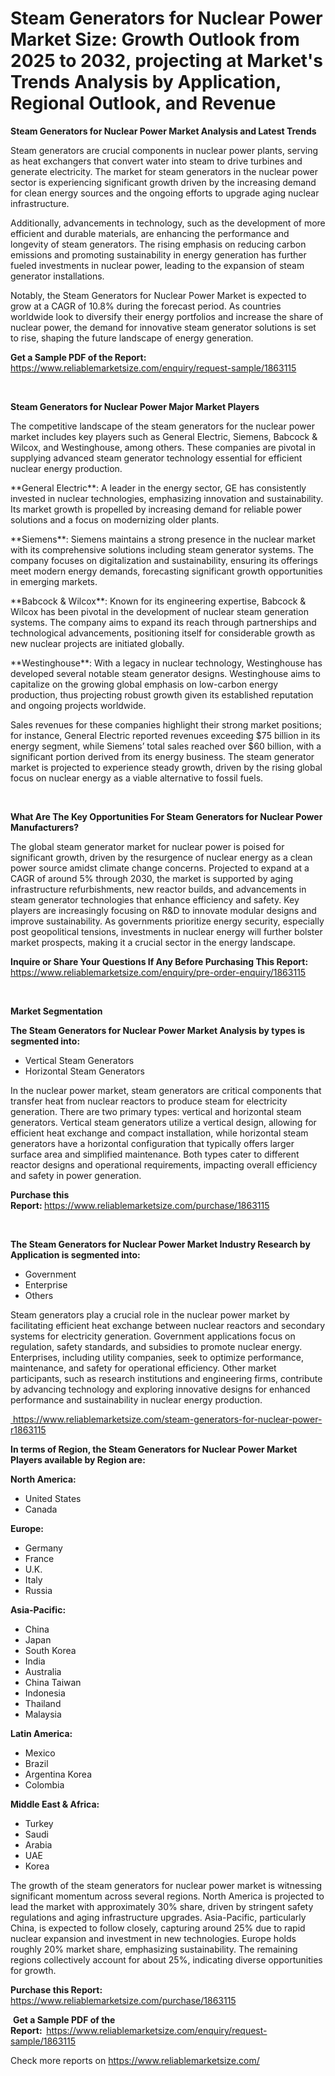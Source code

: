 <p><h1>Steam Generators for Nuclear Power Market Size: Growth Outlook from 2025 to 2032, projecting at Market's Trends Analysis by Application, Regional Outlook, and Revenue</h1></p><p><strong>Steam Generators for Nuclear Power Market Analysis and Latest Trends</strong></p>
<p><p>Steam generators are crucial components in nuclear power plants, serving as heat exchangers that convert water into steam to drive turbines and generate electricity. The market for steam generators in the nuclear power sector is experiencing significant growth driven by the increasing demand for clean energy sources and the ongoing efforts to upgrade aging nuclear infrastructure. </p><p>Additionally, advancements in technology, such as the development of more efficient and durable materials, are enhancing the performance and longevity of steam generators. The rising emphasis on reducing carbon emissions and promoting sustainability in energy generation has further fueled investments in nuclear power, leading to the expansion of steam generator installations. </p><p>Notably, the Steam Generators for Nuclear Power Market is expected to grow at a CAGR of 10.8% during the forecast period. As countries worldwide look to diversify their energy portfolios and increase the share of nuclear power, the demand for innovative steam generator solutions is set to rise, shaping the future landscape of energy generation.</p></p>
<p><strong>Get a Sample PDF of the Report:&nbsp;</strong> <a href="https://www.reliablemarketsize.com/enquiry/request-sample/1863115?utm_campaign=3205&utm_medium=2&utm_source=Github&utm_content=ia&utm_term=12042025&utm_id=steam-generators-for-nuclear-power">https://www.reliablemarketsize.com/enquiry/request-sample/1863115</a></p>
<p>&nbsp;</p>
<p><strong>Steam Generators for Nuclear Power Major Market Players</strong></p>
<p><p>The competitive landscape of the steam generators for the nuclear power market includes key players such as General Electric, Siemens, Babcock & Wilcox, and Westinghouse, among others. These companies are pivotal in supplying advanced steam generator technology essential for efficient nuclear energy production.</p><p>**General Electric**: A leader in the energy sector, GE has consistently invested in nuclear technologies, emphasizing innovation and sustainability. Its market growth is propelled by increasing demand for reliable power solutions and a focus on modernizing older plants. </p><p>**Siemens**: Siemens maintains a strong presence in the nuclear market with its comprehensive solutions including steam generator systems. The company focuses on digitalization and sustainability, ensuring its offerings meet modern energy demands, forecasting significant growth opportunities in emerging markets.</p><p>**Babcock & Wilcox**: Known for its engineering expertise, Babcock & Wilcox has been pivotal in the development of nuclear steam generation systems. The company aims to expand its reach through partnerships and technological advancements, positioning itself for considerable growth as new nuclear projects are initiated globally.</p><p>**Westinghouse**: With a legacy in nuclear technology, Westinghouse has developed several notable steam generator designs. Westinghouse aims to capitalize on the growing global emphasis on low-carbon energy production, thus projecting robust growth given its established reputation and ongoing projects worldwide.</p><p>Sales revenues for these companies highlight their strong market positions; for instance, General Electric reported revenues exceeding $75 billion in its energy segment, while Siemens’ total sales reached over $60 billion, with a significant portion derived from its energy business. The steam generator market is projected to experience steady growth, driven by the rising global focus on nuclear energy as a viable alternative to fossil fuels.</p></p>
<p>&nbsp;</p>
<p><strong>What Are The Key Opportunities For Steam Generators for Nuclear Power Manufacturers?</strong></p>
<p><p>The global steam generator market for nuclear power is poised for significant growth, driven by the resurgence of nuclear energy as a clean power source amidst climate change concerns. Projected to expand at a CAGR of around 5% through 2030, the market is supported by aging infrastructure refurbishments, new reactor builds, and advancements in steam generator technologies that enhance efficiency and safety. Key players are increasingly focusing on R&D to innovate modular designs and improve sustainability. As governments prioritize energy security, especially post geopolitical tensions, investments in nuclear energy will further bolster market prospects, making it a crucial sector in the energy landscape.</p></p>
<p><strong>Inquire or Share Your Questions If Any Before Purchasing This Report:</strong> <a href="https://www.reliablemarketsize.com/enquiry/pre-order-enquiry/1863115?utm_campaign=3205&utm_medium=2&utm_source=Github&utm_content=ia&utm_term=12042025&utm_id=steam-generators-for-nuclear-power">https://www.reliablemarketsize.com/enquiry/pre-order-enquiry/1863115</a></p>
<p>&nbsp;</p>
<p><strong>Market Segmentation</strong></p>
<p><strong>The Steam Generators for Nuclear Power Market Analysis by types is segmented into:</strong></p>
<p><ul><li>Vertical Steam Generators</li><li>Horizontal Steam Generators</li></ul></p>
<p><p>In the nuclear power market, steam generators are critical components that transfer heat from nuclear reactors to produce steam for electricity generation. There are two primary types: vertical and horizontal steam generators. Vertical steam generators utilize a vertical design, allowing for efficient heat exchange and compact installation, while horizontal steam generators have a horizontal configuration that typically offers larger surface area and simplified maintenance. Both types cater to different reactor designs and operational requirements, impacting overall efficiency and safety in power generation.</p></p>
<p><strong>Purchase this Report:&nbsp;</strong><a href="https://www.reliablemarketsize.com/purchase/1863115?utm_campaign=3205&utm_medium=2&utm_source=Github&utm_content=ia&utm_term=12042025&utm_id=steam-generators-for-nuclear-power">https://www.reliablemarketsize.com/purchase/1863115</a></p>
<p>&nbsp;</p>
<p><strong>The Steam Generators for Nuclear Power Market Industry Research by Application is segmented into:</strong></p>
<p><ul><li>Government</li><li>Enterprise</li><li>Others</li></ul></p>
<p><p>Steam generators play a crucial role in the nuclear power market by facilitating efficient heat exchange between nuclear reactors and secondary systems for electricity generation. Government applications focus on regulation, safety standards, and subsidies to promote nuclear energy. Enterprises, including utility companies, seek to optimize performance, maintenance, and safety for operational efficiency. Other market participants, such as research institutions and engineering firms, contribute by advancing technology and exploring innovative designs for enhanced performance and sustainability in nuclear energy production.</p></p>
<p><a href="https://www.reliablemarketsize.com/steam-generators-for-nuclear-power-r1863115?utm_campaign=3205&utm_medium=2&utm_source=Github&utm_content=ia&utm_term=12042025&utm_id=steam-generators-for-nuclear-power">&nbsp;https://www.reliablemarketsize.com/steam-generators-for-nuclear-power-r1863115</a></p>
<p><strong>In terms of Region, the Steam Generators for Nuclear Power Market Players available by Region are:</strong></p>
<p>
    <p> <strong> North America: </strong>
        <ul>
            <li>United States</li>
            <li>Canada</li>
        </ul>
        </p> 
    <p> <strong> Europe: </strong>
        <ul>
            <li>Germany</li>
            <li>France</li>
            <li>U.K.</li>
            <li>Italy</li>
            <li>Russia</li>
        </ul>
        </p> 
    <p> <strong> Asia-Pacific: </strong>
        <ul>
            <li>China</li>
            <li>Japan</li>
            <li>South Korea</li>
            <li>India</li>
            <li>Australia</li>
            <li>China Taiwan</li>
            <li>Indonesia</li>
            <li>Thailand</li>
            <li>Malaysia</li>
        </ul>
        </p> 
    <p> <strong> Latin America: </strong>
        <ul>
            <li>Mexico</li>
            <li>Brazil</li>
            <li>Argentina Korea</li>
            <li>Colombia</li>
        </ul>
        </p> 
    <p> <strong> Middle East & Africa: </strong>
        <ul>
            <li>Turkey</li>
            <li>Saudi</li>
            <li>Arabia</li>
            <li>UAE</li>
            <li>Korea</li>
        </ul>
    </p>
    </p>
<p><p>The growth of the steam generators for nuclear power market is witnessing significant momentum across several regions. North America is projected to lead the market with approximately 30% share, driven by stringent safety regulations and aging infrastructure upgrades. Asia-Pacific, particularly China, is expected to follow closely, capturing around 25% due to rapid nuclear expansion and investment in new technologies. Europe holds roughly 20% market share, emphasizing sustainability. The remaining regions collectively account for about 25%, indicating diverse opportunities for growth.</p></p>
<p><strong>Purchase this Report: </strong><a href="https://www.reliablemarketsize.com/purchase/1863115?utm_campaign=3205&utm_medium=2&utm_source=Github&utm_content=ia&utm_term=12042025&utm_id=steam-generators-for-nuclear-power">https://www.reliablemarketsize.com/purchase/1863115</a></p>
<p>&nbsp;<strong>Get a Sample PDF of the Report:&nbsp;&nbsp;</strong><a href="https://www.reliablemarketsize.com/enquiry/request-sample/1863115?utm_campaign=3205&utm_medium=2&utm_source=Github&utm_content=ia&utm_term=12042025&utm_id=steam-generators-for-nuclear-power">https://www.reliablemarketsize.com/enquiry/request-sample/1863115</a></p>
<p><strong></strong></p>
<p>Check more reports on <a href="https://www.reliablemarketsize.com/?utm_campaign=3205&utm_medium=2&utm_source=Github&utm_content=ia&utm_term=12042025&utm_id=steam-generators-for-nuclear-power">https://www.reliablemarketsize.com/</a></p>